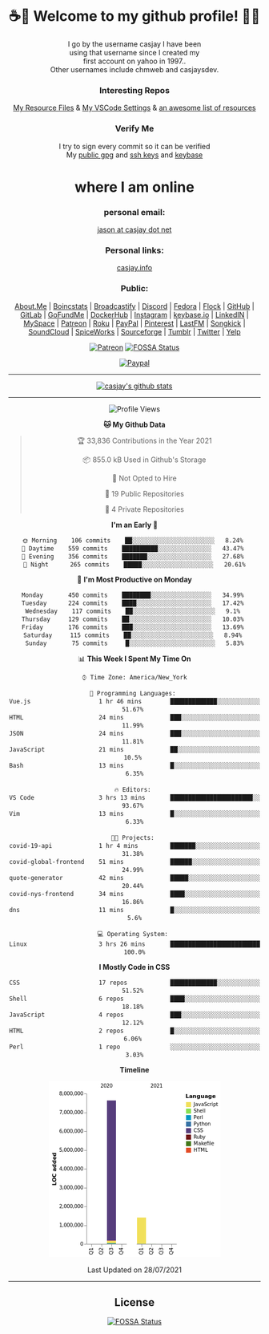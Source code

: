 <div align="center">  
  
# <strong> ☕👋 Welcome to my github profile! 👋🚀 </strong>  
  
I go by the username casjay I have been  
using that username since I created my  
first account on yahoo in 1997..  
Other usernames include chmweb and casjaysdev.  
  
### <strong> Interesting Repos </strong>  
[My Resource Files](https://github.com/casjay/resources) & 
[My VSCode Settings](https://github.com/casjay/vs-code) & 
[an awesome list of resources](https://github.com/casjay/awesome)
  
### <strong> Verify Me </strong>
I try to sign every commit so it can be verified  
My [public gpg](https://github.com/casjay/public/raw/master/jason.asc) and 
[ssh keys](https://github.com/casjay/public/raw/master/ssh_id.pub) and 
[keybase](https://keybase.io/casjay)  
  
# <strong> where I am online </strong>  
  
### <strong> personal email: </strong>  
[jason at casjay dot net](mailto:jason@casjay.net)  

### <strong> Personal links: </strong>  
[casjay.info](http://casjay.info)  
  
### <strong> Public: </strong>  
[About.Me](https://about.me/casjay) | 
[Boincstats](https://boincstats.com/en/page/profile/user/34665/) | 
[Broadcastify](http://www.radioreference.com/apps/user/?uid=184850) | 
[Discord](https://discord.gg/z2wS84v) | 
[Fedora](https://copr.fedorainfracloud.org/coprs/casjay) | 
[Flock](http://casjay.flock.com) | 
[GitHub](http://github.com/casjay) | 
[GitLab](http://gitlab.com/casjay) | 
[GoFundMe](https://www.gofundme.com/casjay) | 
[DockerHub](https://hub.docker.com/r/casjay/) | 
[Instagram](https://www.instagram.com/casjay/) | 
[keybase.io](http://keybase.io/casjay) | 
[LinkedIN](http://linkedin.com/in/casjay) | 
[MySpace](https://myspace.com/casjay) | 
[Patreon](https://www.patreon.com/casjay) | 
[Roku](https://my.roku.com/add/casjaysdev) | 
[PayPal](https://paypal.me/casjaysdev) | 
[Pinterest](https://www.pinterest.com/casjaysdev) | 
[LastFM](https://www.last.fm/user/Casjay) | 
[Songkick](https://www.songkick.com/users/casjay) | 
[SoundCloud](https://soundcloud.com/casjay) | 
[SpiceWorks](https://community.spiceworks.com/people/casjay) | 
[Sourceforge](https://sourceforge.net/u/chmweb/profile/) | 
[Tumblr](https://casjay.tumblr.com) | 
[Twitter](https://twitter.com/casjay) | 
[Yelp](https://www.yelp.com/user_details?userid=vSxaZZdqte5WhkOlsPqReQ)  
  
[![Patreon](https://img.shields.io/badge/patreon-donate-orange.svg)](https://www.patreon.com/casjay) [![FOSSA Status](https://app.fossa.com/api/projects/git%2Bgithub.com%2Fcasjay%2Fcasjay.svg?type=shield)](https://app.fossa.com/projects/git%2Bgithub.com%2Fcasjay%2Fcasjay?ref=badge_shield)

[![Paypal](https://img.shields.io/badge/Donate-PayPal-green.svg)](https://www.paypal.me/casjaysdev)  
  
---
[![casjay's github stats](https://gh-readme-stats.casjay.now.sh/api/?theme=dracula&username=casjay&show_icons=true)](https://github.com/casjay)  
  
---
<!--START_SECTION:waka-->
![Profile Views](http://img.shields.io/badge/Profile%20Views-12-blue)

**🐱 My Github Data** 

> 🏆 33,836 Contributions in the Year 2021
 > 
> 📦 855.0 kB Used in Github's Storage 
 > 
> 🚫 Not Opted to Hire
 > 
> 📜 19 Public Repositories 
 > 
> 🔑 4 Private Repositories  
 > 
**I'm an Early 🐤** 

```text
🌞 Morning    106 commits    ██░░░░░░░░░░░░░░░░░░░░░░░   8.24% 
🌆 Daytime    559 commits    ██████████░░░░░░░░░░░░░░░   43.47% 
🌃 Evening    356 commits    ███████░░░░░░░░░░░░░░░░░░   27.68% 
🌙 Night      265 commits    █████░░░░░░░░░░░░░░░░░░░░   20.61%

```
📅 **I'm Most Productive on Monday** 

```text
Monday       450 commits    ████████░░░░░░░░░░░░░░░░░   34.99% 
Tuesday      224 commits    ████░░░░░░░░░░░░░░░░░░░░░   17.42% 
Wednesday    117 commits    ██░░░░░░░░░░░░░░░░░░░░░░░   9.1% 
Thursday     129 commits    ██░░░░░░░░░░░░░░░░░░░░░░░   10.03% 
Friday       176 commits    ███░░░░░░░░░░░░░░░░░░░░░░   13.69% 
Saturday     115 commits    ██░░░░░░░░░░░░░░░░░░░░░░░   8.94% 
Sunday       75 commits     █░░░░░░░░░░░░░░░░░░░░░░░░   5.83%

```


📊 **This Week I Spent My Time On** 

```text
⌚︎ Time Zone: America/New_York

💬 Programming Languages: 
Vue.js                   1 hr 46 mins        █████████████░░░░░░░░░░░░   51.67% 
HTML                     24 mins             ███░░░░░░░░░░░░░░░░░░░░░░   11.99% 
JSON                     24 mins             ███░░░░░░░░░░░░░░░░░░░░░░   11.81% 
JavaScript               21 mins             ██░░░░░░░░░░░░░░░░░░░░░░░   10.5% 
Bash                     13 mins             █░░░░░░░░░░░░░░░░░░░░░░░░   6.35%

🔥 Editors: 
VS Code                  3 hrs 13 mins       ███████████████████████░░   93.67% 
Vim                      13 mins             █░░░░░░░░░░░░░░░░░░░░░░░░   6.33%

🐱‍💻 Projects: 
covid-19-api             1 hr 4 mins         ███████░░░░░░░░░░░░░░░░░░   31.38% 
covid-global-frontend    51 mins             ██████░░░░░░░░░░░░░░░░░░░   24.99% 
quote-generator          42 mins             █████░░░░░░░░░░░░░░░░░░░░   20.44% 
covid-nys-frontend       34 mins             ████░░░░░░░░░░░░░░░░░░░░░   16.86% 
dns                      11 mins             █░░░░░░░░░░░░░░░░░░░░░░░░   5.6%

💻 Operating System: 
Linux                    3 hrs 26 mins       █████████████████████████   100.0%

```

**I Mostly Code in CSS** 

```text
CSS                      17 repos            █████████████░░░░░░░░░░░░   51.52% 
Shell                    6 repos             ████░░░░░░░░░░░░░░░░░░░░░   18.18% 
JavaScript               4 repos             ███░░░░░░░░░░░░░░░░░░░░░░   12.12% 
HTML                     2 repos             █░░░░░░░░░░░░░░░░░░░░░░░░   6.06% 
Perl                     1 repo              ░░░░░░░░░░░░░░░░░░░░░░░░░   3.03%

```


**Timeline**

![Chart not found](https://raw.githubusercontent.com/casjay/casjay/master/charts/bar_graph.png) 


 Last Updated on 28/07/2021
<!--END_SECTION:waka-->
  
---

## License
[![FOSSA Status](https://app.fossa.com/api/projects/git%2Bgithub.com%2Fcasjay%2Fcasjay.svg?type=large)](https://app.fossa.com/projects/git%2Bgithub.com%2Fcasjay%2Fcasjay?ref=badge_large)

</div>  
